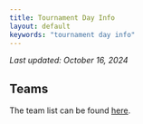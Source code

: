 ```yaml
---
title: Tournament Day Info
layout: default
keywords: "tournament day info"
---
```


_Last updated: October 16, 2024_

## Teams

The team list can be found [here](docs/2025_teams.pdf).

<!--

## Schedule

A full event schedule for the tournament can be found [here](docs/2024_events_schedule.pdf).

## Campus Map

The campus map and suggested paths can be found [here](docs/2024_map.pdf).

## Registration

Registration is mandatory for all teams — one coach from each school must come to registration.

You can attend registration on either Friday, January 19th from 5-7 PM or on Saturday, January 20th from 6:30-8 AM. You must attend registration during one of these times, but there is no need to go to both times. Registration will be held in the tournament HQ: 10-105, known as the Bush Room. At registration, you will receive wristbands and other documents such as maps and schedules.

## Campus Access

All coaches must sign up for Tim Tickets to gain access to campus on tournament day. Please do this at least one day before you arrive on competition day. Note that due to updated MIT policies, Tim Tickets are only intended for use by adults (i.e. coaches and parent chaperones). When entering MIT buildings, competitors should be with coaches/parents with Tim Tickets or ask nearby MIT Science Olympiad staff/volunteers.

IMPORTANT: Please also note that any member of your team (competitors, coach, parent, etc.) may not access homerooms before 6 AM on Saturday, January 20th, and any event rooms before 8:30 AM on Saturday, January 20th (unless impounding in which case you may not enter before 7:15 AM). If you do so, your team will be disqualified from the event in question. This is due to fairness of competition and the specifics of our room reservations.

### Instructions for Tim Tickets Sign Up

1. Use the distributed link (link to come) to open the Tim Tickets sign up page.
2. Click or tap on Visitor.
3. Enter your mobile number and click Send OTP to receive a one-time PIN code via SMS.
4. Enter the PIN code you received and tap Login.
5. Enter your contact details and complete registration.
6. The app will display a QR code you can present to check in to the event

### To access doors using Tim Tickets QR code

1. Scan your QR code by holding your phone at least 6 inches below the scanner, with the QR code face up.
2. Do not hold your phone in front of the scanner, too close to the scanner, or with the screen facing away from the scanner.

## Printing on Campus

There is no public printing available on MIT campus. Teams should print out all necessary materials and documents beforehand.

## Food

We will not be providing food on-site for competitors on tournament day. Breakfast and lunch will be available for coaches at our HQ, room 10-105.

For competitors, many restaurants are open around campus. Locations near Kresge Auditorium (W16) include dining services within the Stratton Student Center (W20) and various restaurants on Massachusetts Avenue such as Roxy’s, Saloniki Greek, Oath Pizza, and Flour. More restaurants are found on the East side of campus in and around Kendall Square. These locations include Cava, Life Alive, Vester, Chipotle, Dumpling Daughter, and many more.

-->
